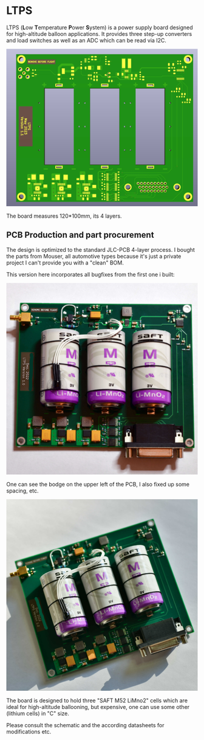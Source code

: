 # LTPS
LTPS (**L**ow **T**emperature **P**ower **S**ystem) is a power supply board designed for high-altitude balloon applications.
It provides three step-up converters and load switches as well as an ADC which can be read via I2C.

![alt text](pictures/LTPS_renderview.jpg)

The board measures 120*100mm, its 4 layers.

## PCB Production and part procurement  
The design is optimized to the standard JLC-PCB 4-layer process.
I bought the parts from Mouser, all automotive types because it's just a private project 
I can't provide you with a "clean" BOM.

This version here incorporates all bugfixes from the first one i built:

![alt text](pictures/LTPS_topview.jpg)

One can see the bodge on the upper left of the PCB, I also fixed up some spacing, etc.

![alt text](pictures/LTPS_sideview.jpg)

The board is designed to hold three "SAFT M52 LiMno2" cells which are ideal for high-altitude ballooning, but expensive, one can 
use some other (lithium cells) in "C" size.

Please consult the schematic and the according datasheets for modifications etc.
